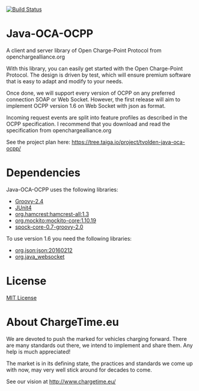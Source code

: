 [![Build Status](https://travis-ci.org/ChargeTimeEU/Java-OCA-OCPP.svg?branch=master)](https://travis-ci.org/ChargeTimeEU/Java-OCA-OCPP)

Java-OCA-OCPP
=============

A client and server library of Open Charge-Point Protocol from openchargealliance.org

With this library, you can easily get started with the Open Charge-Point Protocol.
The design is driven by test, which will ensure premium software that is easy to adapt and modify to your needs.

Once done, we will support every version of OCPP on any preferred connection SOAP or Web Socket.
However, the first release will aim to implement OCPP version 1.6 on Web Socket with json as format.

Incoming request events are split into feature profiles as described in the OCPP specification.
I recommend that you download and read the specification from openchargealliance.org

See the project plan here:
    https://tree.taiga.io/project/tvolden-java-oca-ocpp/

Dependencies
============

Java-OCA-OCPP uses the following libraries:

* [Groovy-2.4](http://www.groovy-lang.org/)
* [JUnit4](http://junit.org/junit4/)
* [org.hamcrest:hamcrest-all:1.3](http://hamcrest.org)
* [org.mockito:mockito-core:1.10.19](http://mockito.org)
* [spock-core-0.7-groovy-2.0](http://spockframework.org)

To use version 1.6 you need the following libraries:

* [org.json:json:20160212](https://github.com/stleary/JSON-java)
* [org.java_websocket](https://github.com/TooTallNate/Java-WebSocket)

License
=======

[MIT License](LICENSE)

About ChargeTime.eu
=======

We are devoted to push the marked for vehicles charging forward.
There are many standards out there, we intend to implement and share them. Any help is much appreciated!

The market is in its defining state, the practices and standards we come up with now, may very well stick around for decades to come.

See our vision at http://www.chargetime.eu/
